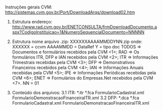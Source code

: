 Instruções gerais CVM:
http://sistemas.cvm.gov.br/Port/DownloadArqs/download02.htm

1. Estrutura endereço:
http://www.rad.cvm.gov.br/ENETCONSULTA/frmDownloadDocumento.aspx?CodigoInstituicao=1&NumeroSequencialDocumento=NNNNN

2. Estrutura nome arquivo .zip:
XXXXXXAAAAMMDDYNN.zip
    onde:
    XXXXXX = ccvm
    AAAAMMDD = DataRef
    Y = tipo doc
        TODOS => Documentos e formulários recebidos pela CVM <1>;
        RAD => Os formulários ITR, DFP e IAN recebidos pela CVM <2>;
        ITR => Informações Trimestrais recebidas pela CVM <3>;
        DFP => Demonstrativos Financeiros recebidos pela CVM <4>;
        IAN => Informações Anuais recebidas pela CVM <5>;
        IPE => Informações Periódicas recebidas pela CVM <6>;
        ENET => Formulários do Empresas.Net recebidos pela CVM <7>.
    NN = 01

3. Conteúdo dos arquivos:
    3.1 ITR:
        *.itr
        *.fca
        FormularioCadastral.xml
        FormularioDemonstracaoFinanceiraITR.xml
    3.2 DFP:
        *.dca
        *.fca
        FormularioCadastral.xml
        FormularioDemonstracaoFinanceiraITR.xml
    
